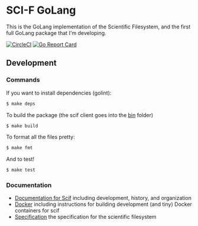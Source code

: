 # SCI-F GoLang

This is the GoLang implementation of the Scientific Filesystem, and the first full GoLang package
that I'm developing. 

[![CircleCI](https://circleci.com/gh/sci-f/scif-go.svg?style=svg)](https://circleci.com/gh/sci-f/scif-go)
[![Go Report Card](https://goreportcard.com/badge/github.com/sci-f/scif-go)](https://goreportcard.com/report/github.com/sci-f/scif-go)

## Development

### Commands

If you want to install dependencies (golint):

```bash
$ make deps
```

To build the package (the scif client goes into the [bin](bin) folder)

```bash
$ make build
```

To format all the files pretty:

```bash
$ make fmt
```

And to test!

```bash
$ make test
```

### Documentation

 - [Documentation for Scif](docs) including development, history, and organization
 - [Docker](docker) including instructions for building development (and tiny) Docker containers for scif
 - [Specification](https://sci-f.github.io/) the specification for the scientific filesystem
